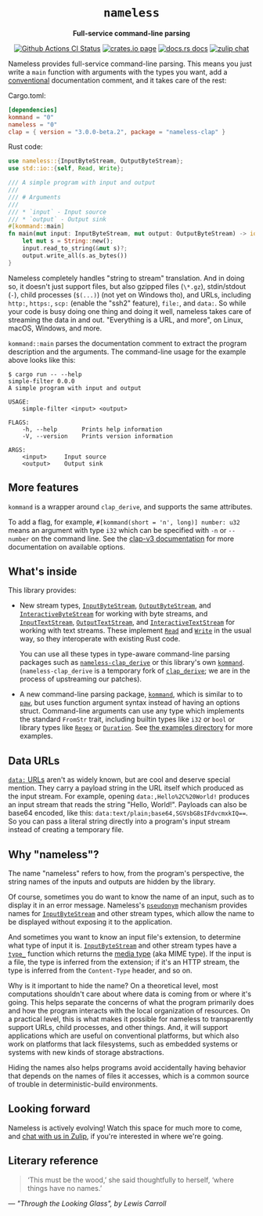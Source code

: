 <div align="center">
  <h1><code>nameless</code></h1>

  <p>
    <strong>Full-service command-line parsing</strong>
  </p>

  <p>
    <a href="https://github.com/sunfishcode/nameless/actions?query=workflow%3ACI"><img src="https://github.com/sunfishcode/nameless/workflows/CI/badge.svg" alt="Github Actions CI Status" /></a>
    <a href="https://crates.io/crates/nameless"><img src="https://img.shields.io/crates/v/nameless.svg" alt="crates.io page" /></a>
    <a href="https://docs.rs/nameless"><img src="https://docs.rs/nameless/badge.svg" alt="docs.rs docs" /></a>
    <a href="https://bytecodealliance.zulipchat.com/#narrow/stream/219900-wasi"><img src="https://img.shields.io/badge/zulip-join_chat-brightgreen.svg" alt="zulip chat" /></a>
  </p>
</div>

Nameless provides full-service command-line parsing. This means you just write
a `main` function with arguments with the types you want, add a [conventional]
documentation comment, and it takes care of the rest:

Cargo.toml:
```toml
[dependencies]
kommand = "0"
nameless = "0"
clap = { version = "3.0.0-beta.2", package = "nameless-clap" }
```

Rust code:
```rust
use nameless::{InputByteStream, OutputByteStream};
use std::io::{self, Read, Write};

/// A simple program with input and output
///
/// # Arguments
///
/// * `input` - Input source
/// * `output` - Output sink
#[kommand::main]
fn main(mut input: InputByteStream, mut output: OutputByteStream) -> io::Result<()> {
    let mut s = String::new();
    input.read_to_string(&mut s)?;
    output.write_all(s.as_bytes())
}
```

Nameless completely handles "string to stream" translation. And in doing so, it
doesn't just support files, but also gzipped files (`\*.gz`),
stdin/stdout (`-`), child processes (`$(...)`) (not yet on Windows tho), and
URLs, including `http:`, `https:`, `scp:` (enable the "ssh2" feature), `file:`,
and `data:`. So while your code is busy doing one thing and doing it well,
nameless takes care of streaming the data in and out.
"Everything is a URL, and more", on Linux, macOS, Windows, and more.

`kommand::main` parses the documentation comment to extract the program
description and the arguments. The command-line usage for the example above
looks like this:

```
$ cargo run -- --help
simple-filter 0.0.0
A simple program with input and output

USAGE:
    simple-filter <input> <output>

FLAGS:
    -h, --help       Prints help information
    -V, --version    Prints version information

ARGS:
    <input>     Input source
    <output>    Output sink
```

## More features

`kommand` is a wrapper around `clap_derive`, and supports the same attributes.

To add a flag, for example, `#[kommand(short = 'n', long)] number: u32` means
an argument with type `i32` which can be specified with `-n` or `--number` on
the command line. See the [clap-v3 documentation] for more documentation on
available options.

[clap-v3 documentation]: https://docs.rs/clap-v3/latest/clap_v3/

## What's inside

This library provides:

 - New stream types, [`InputByteStream`], [`OutputByteStream`], and
   [`InteractiveByteStream`] for working with byte streams, and
   [`InputTextStream`], [`OutputTextStream`], and [`InteractiveTextStream`]
   for working with text streams. These implement [`Read`] and [`Write`] in
   the usual way, so they interoperate with existing Rust code.

   You can use all these types in type-aware command-line parsing packages
   such as [`nameless-clap_derive`] or this library's own [`kommand`].
   (`nameless-clap_derive` is a temporary fork of [`clap_derive`]; we are
   in the process of upstreaming our patches).

 - A new command-line parsing package, [`kommand`], which is similar to
   to [`paw`], but uses function argument syntax instead of having an options
   struct. Command-line arguments can use any type which implements the standard
   `FromStr` trait, including builtin types like `i32` or `bool` or library
   types like [`Regex`] or [`Duration`]. See [the examples directory] for
   more examples.

## Data URLs

[`data:` URLs] aren't as widely known, but are cool and deserve special
mention. They carry a payload string in the URL itself which produced as the
input stream. For example, opening `data:,Hello%2C%20World!` produces an
input stream that reads the string "Hello, World!". Payloads can also be
base64 encoded, like this: `data:text/plain;base64,SGVsbG8sIFdvcmxkIQ==`.
So you can pass a literal string directly into a program's input stream
instead of creating a temporary file.

## Why "nameless"?

The name "nameless" refers to how, from the program's perspective, the string
names of the inputs and outputs are hidden by the library.

Of course, sometimes you do want to know the name of an input, such as to
display it in an error message. Nameless's [`pseudonym`] mechanism provides
names for [`InputByteStream`] and other stream types, which allow the name
to be displayed without exposing it to the application.

And sometimes you want to know an input file's extension, to determine what
type of input it is. [`InputByteStream`] and other stream types have a
[`type_`] function which returns the [media type] (aka MIME type). If the
input is a file, the type is inferred from the extension; if it's an HTTP
stream, the type is inferred from the `Content-Type` header, and so on.

Why is it important to hide the name? On a theoretical level, most
computations shouldn't care about where data is coming from or where it's
going. This helps separate the concerns of what the program primarily does
and how the program interacts with the local organization of resources.
On a practical level, this is what makes it possible for nameless to
transparently support URLs, child processes, and other things. And, it will
support applications which are useful on conventional platforms, but which
also work on platforms that lack filesystems, such as embedded systems or
systems with new kinds of storage abstractions.

Hiding the names also helps programs avoid accidentally having behavior that
depends on the names of files it accesses, which is a common source of trouble
in deterministic-build environments.

## Looking forward

Nameless is actively evolving! Watch this space for much more to come, and
[chat with us in Zulip], if you're interested in where we're going.

## Literary reference

> ‘This must be the wood,’ she said thoughtfully to herself, ‘where things
> have no names.’

— <cite>"Through the Looking Glass", by Lewis Carroll</cite>

[conventional]: https://doc.rust-lang.org/stable/rust-by-example/meta/doc.html
[`nameless-clap_derive`]: https://crates.io/crates/nameless-clap_derive
[`clap_derive`]: https://crates.io/crates/clap_derive
[`paw`]: https://crates.io/crates/paw
[`kommand`]: https://crates.io/crates/kommand
[`Read`]: https://doc.rust-lang.org/std/io/trait.Read.html
[`Write`]: https://doc.rust-lang.org/std/io/trait.Write.html
[`InputByteStream`]: https://docs.rs/nameless/latest/nameless/struct.InputByteStream.html
[`OutputByteStream`]: https://docs.rs/nameless/latest/nameless/struct.OutputByteStream.html
[`InteractiveByteStream`]: https://docs.rs/nameless/latest/nameless/struct.InteractiveByteStream.html
[`InputTextStream`]: https://docs.rs/nameless/latest/nameless/struct.InputTextStream.html
[`OutputTextStream`]: https://docs.rs/nameless/latest/nameless/struct.OutputTextStream.html
[`InteractiveTextStream`]: https://docs.rs/nameless/latest/nameless/struct.InteractiveTextStream.html
[`Regex`]: https://docs.rs/regex/latest/regex/struct.Regex.html
[`Duration`]: https://docs.rs/humantime/latest/humantime/struct.Duration.html
[the examples directory]: examples
[`data:` URLs]: https://fetch.spec.whatwg.org/#data-urls
[`pseudonym`]: https://docs.rs/nameless/latest/nameless/struct.InputByteStream.html#method.pseudonym
[media type]: https://developer.mozilla.org/en-US/docs/Web/HTTP/Basics_of_HTTP/MIME_types
[`type_`]: https://docs.rs/nameless/latest/nameless/struct.InputByteStream.html#method.type_
[chat with us in Zulip]: https://bytecodealliance.zulipchat.com/#narrow/stream/219900-wasi
